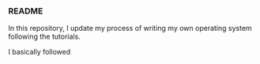 ### README

In this repository, I update my process of writing my own operating system following the tutorials.

I basically followed 



